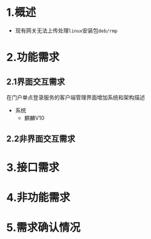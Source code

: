 # 1.概述

- 现有网关无法上传处理`linux`安装包`deb/rmp`

# 2.功能需求

## 2.1界面交互需求

在门户单点登录服务的客户端管理界面增加系统和架构描述

- 系统
  - 麒麟V10

## 2.2非界面交互需求

# 3.接口需求

# 4.非功能需求

# 5.需求确认情况